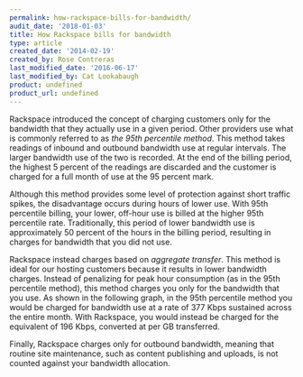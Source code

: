 ```yaml
---
permalink: how-rackspace-bills-for-bandwidth/
audit_date: '2018-01-03'
title: How Rackspace bills for bandwidth
type: article
created_date: '2014-02-19'
created_by: Rose Contreras
last_modified_date: '2016-06-17'
last_modified_by: Cat Lookabaugh
product: undefined
product_url: undefined
---
```


Rackspace introduced the concept of charging customers only for the
bandwidth that they actually use in a given period. Other providers use
what is commonly referred to as *the 95th percentile method*. This method
takes readings of inbound and outbound bandwidth use at regular
intervals. The larger bandwidth use of the two is recorded. At the end
of the billing period, the highest 5 percent of the readings are
discarded and the customer is charged for a full month of use at the 95
percent mark.

Although this method provides some level of protection against short
traffic spikes, the disadvantage occurs during hours of lower use. With
95th percentile billing, your lower, off-hour use is billed at the
higher 95th percentile rate. Traditionally, this period of lower
bandwidth use is approximately 50 percent of the hours in the billing
period, resulting in charges for bandwidth that you did not use.

Rackspace instead charges based on *aggregate transfer*. This method is
ideal for our hosting customers because it results in lower bandwidth
charges. Instead of penalizing for peak hour consumption (as in the 95th
percentile method), this method charges you only for the bandwidth that
you use. As shown in the following graph, in the 95th percentile method
you would be charged for bandwidth use at a rate of 377 Kbps sustained
across the entire month. With Rackspace, you would instead be charged
for the equivalent of 196 Kbps, converted at per GB transferred.

Finally, Rackspace charges only for outbound bandwidth, meaning that
routine site maintenance, such as content publishing and uploads, is
not counted against your bandwidth allocation.
